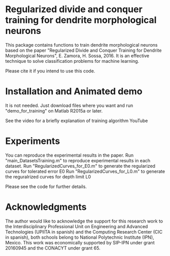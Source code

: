 # Regularized divide and conquer training for dendrite morphological neurons

This package contains functions to train dendrite morphological neurons based on the paper "Regularized Divide and Conquer Training for Dendrite Morphological Neurons", E. Zamora, H. Sossa, 2016. It is an effective technique to solve classification problems for machine learning. 

Please cite it if you intend to use this code. 

# Installation and Animated demo
It is not needed. Just download files where you want and run "demo_for_training" on Matlab R2015a or later.

See the video for a briefly explanation of training algorithm YouTube

# Experiments
You can reproduce the experimental results in the paper. 
Run "main_DatasetsTraining.m" to reproduce experimental results in each dataset.
Run "RegularizedCurves_for_E0.m" to generate the regularized curves for tolerated error E0
Run "RegularizedCurves_for_L0.m" to generate the reguralrized curves for depth limit L0

Please see the code for further details. 

# Acknowledgments
The author would like to acknowledge the support for this research work to the Interdisciplinary Professional Unit on Engineering and Advanced Technologies (UPIITA in spanish) and the Computing Research Center (CIC in spanish), both schools belong to National Polytechnic Institute (IPN), Mexico. This work was economically supported by SIP-IPN under grant 20160945 and the CONACYT under grant 65.
